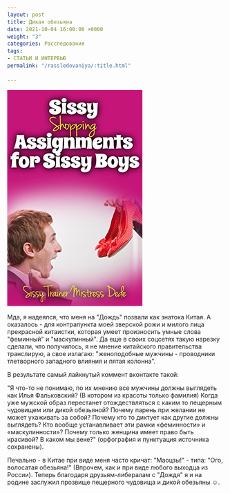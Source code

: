 ```yaml
---
layout: post
title: Дикая обезьяна
date: 2021-10-04 16:00:00 +0000
weight: "3"
categories: Расследования
tags:
- СТАТЬИ И ИНТЕРВЬЮ
permalink: "/rassledovaniya/:title.html"

---
```

![](/uploads/sissyboys1.jpg)

Мда, я надеялся, что меня на "Дождь" позвали как знатока Китая. А оказалось - для контрапункта моей зверской рожи и милого лица прекрасной китаистки, которая умеет произносить умные слова "феминный" и "маскулинный". Да еще в своих соцсетях такую нарезку сделали, что получилось, я не мнение китайского правительства транслирую, а свое излагаю: "женоподобные мужчины - проводники тлетворного западного влияния и пятая колонна".

В результате самый лайкнутый коммент вконтакте такой:

"Я что-то не понимаю, по их мнению все мужчины должны выглядеть как Илья Фальковский? (В котором из красоты только фамилия) Когда уже мужской образ перестанет отождествляться с каким то пещерным чудовищем или дикой обезьяной? Почему парень при желании не может ухаживать за собой? Почему кто то диктует как другие должны выглядеть? Кто вообще устанавливает эти рамки «феминности» и «маскулинности»? Почему только женщина имеет право быть красивой? В каком мы веке?" (орфография и пунктуация источника сохранены).

Печально - в Китае при виде меня часто кричат: "Маоцзы!" - типа: "Ого, волосатая обезьяна!" (Впрочем, как и при виде любого выходца из России). Теперь благодаря друзьям-либералам с "Дождя" я и на родине заслужил прозвище пещерного чудовища и дикой обезьяны ☺.